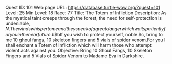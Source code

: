 Quest ID: 101
Web page URL: https://database.turtle-wow.org/?quest=101
Level: 25
Min Level: 18
Race: 77
Title: The Totem of Infliction
Description: As the mystical taint creeps through the forest, the need for self-protection is undeniable, $N.The winds whisper to me and they speak of a great danger which waits patiently for you in the near future.$b$bIf you wish to protect yourself, noble $c, bring to me 10 ghoul fangs, 10 skeleton fingers and 5 vials of spider venom.For you I shall enchant a Totem of Infliction which will harm those who attempt violent acts against you.
Objective: Bring 10 Ghoul Fangs, 10 Skeleton Fingers and 5 Vials of Spider Venom to Madame Eva in Darkshire.
